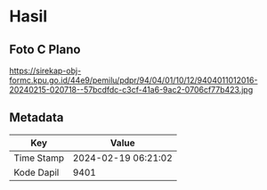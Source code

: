 # Hasil

## Foto C Plano

https://sirekap-obj-formc.kpu.go.id/44e9/pemilu/pdpr/94/04/01/10/12/9404011012016-20240215-020718--57bcdfdc-c3cf-41a6-9ac2-0706cf77b423.jpg


## Metadata

| Key        | Value               |
| ---------- | ------------------- |
| Time Stamp | 2024-02-19 06:21:02 |
| Kode Dapil | 9401                |



